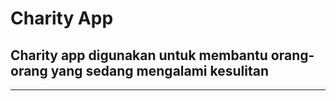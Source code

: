 # Charity App
## Charity app digunakan untuk membantu orang-orang yang sedang mengalami kesulitan

---